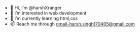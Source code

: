 - 👋 Hi, I’m @harshXranger
- 👀 I’m interested in web development
- 🌱 I’m currently learning html,css
- 📫 Reach me through gmail-harsh.singh170405@gmail.com

<!---
harshXranger/harshXranger is a ✨ special ✨ repository because its `README.md` (this file) appears on your GitHub profile.
You can click the Preview link to take a look at your changes.
--->
